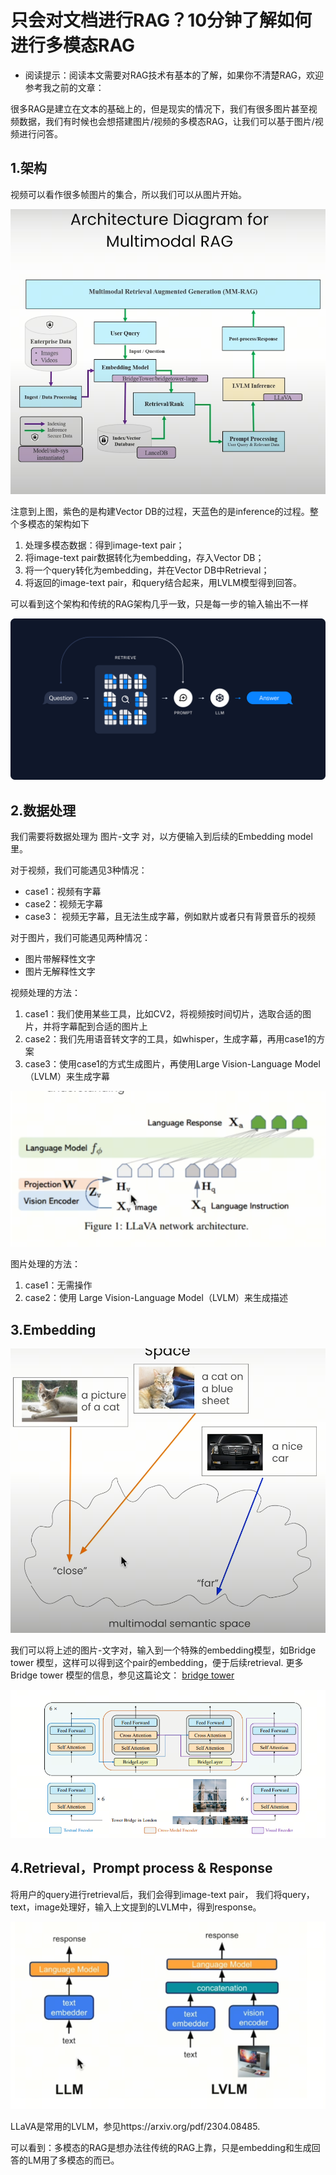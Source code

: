 # 只会对文档进行RAG？10分钟了解如何进行多模态RAG

- 阅读提示：阅读本文需要对RAG技术有基本的了解，如果你不清楚RAG，欢迎参考我之前的文章：

很多RAG是建立在文本的基础上的，但是现实的情况下，我们有很多图片甚至视频数据，我们有时候也会想搭建图片/视频的多模态RAG，让我们可以基于图片/视频进行问答。

## 1.架构

视频可以看作很多帧图片的集合，所以我们可以从图片开始。

![alt text](assest/10分钟了解如何进行多模态RAG/1.PNG)

注意到上图，紫色的是构建Vector DB的过程，天蓝色的是inference的过程。整个多模态的架构如下
1. 处理多模态数据：得到image-text pair；
2. 将image-text pair数据转化为embedding，存入Vector DB；
3. 将一个query转化为embedding，并在Vector DB中Retrieval；
4. 将返回的image-text pair，和query结合起来，用LVLM模型得到回答。

可以看到这个架构和传统的RAG架构几乎一致，只是每一步的输入输出不一样

![alt text](assest/10分钟了解如何进行多模态RAG/0.PNG)

## 2.数据处理
我们需要将数据处理为 图片-文字 对，以方便输入到后续的Embedding model里。

对于视频，我们可能遇见3种情况：

- case1：视频有字幕
- case2：视频无字幕
- case3： 视频无字幕，且无法生成字幕，例如默片或者只有背景音乐的视频

对于图片，我们可能遇见两种情况：

- 图片带解释性文字
- 图片无解释性文字

视频处理的方法：
1. case1：我们使用某些工具，比如CV2，将视频按时间切片，选取合适的图片，并将字幕配到合适的图片上
2. case2：我们先用语音转文字的工具，如whisper，生成字幕，再用case1的方案
3. case3：使用case1的方式生成图片，再使用Large Vision-Language Model（LVLM）来生成字幕

![alt text](assest/10分钟了解如何进行多模态RAG/2.png)

图片处理的方法：

1. case1：无需操作
2. case2：使用 Large Vision-Language Model（LVLM）来生成描述

## 3.Embedding

![alt text](assest/10分钟了解如何进行多模态RAG/3.png)

我们可以将上述的图片-文字对，输入到一个特殊的embedding模型，如Bridge tower 模型，这样可以得到这个pair的embedding，便于后续retrieval. 更多Bridge tower 模型的信息，参见这篇论文： [bridge tower](https://arxiv.org/abs/2206.08657)

![alt text](assest/10分钟了解如何进行多模态RAG/4.png)

## 4.Retrieval，Prompt process & Response

将用户的query进行retrieval后，我们会得到image-text pair， 我们将query，text，image处理好，输入上文提到的LVLM中，得到response。

![alt text](assest/10分钟了解如何进行多模态RAG/5.png)

LLaVA是常用的LVLM，参见https://arxiv.org/pdf/2304.08485.

可以看到：多模态的RAG是想办法往传统的RAG上靠，只是embedding和生成回答的LM用了多模态的而已。


